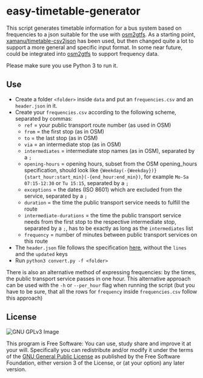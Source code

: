 easy-timetable-generator
========================

This script generates timetable information for a bus system based on frequencies
to a json suitable for the use with [osm2gtfs](https://github.com/grote/osm2gtfs).
As a starting point, [xamanu/timetable-csv2json](https://github.com/xamanu/timetable-csv2json) has been used,
but then changed quite a lot to support a more general and specific input format.
In some near future, could be integrated into [osm2gtfs](https://github.com/grote/osm2gtfs) to support frequency data.

Please make sure you use Python 3 to run it.

Use
------------

* Create a folder `<folder>` inside `data` and put an `frequencies.csv` and an `header.json` in it.
* Create your `frequencies.csv` according to the following scheme, separated by commas:
	* `ref` = your public transport route number (as used in OSM)
	* `from` = the first stop (as in OSM)
	* `to` = the last stop (as in OSM)
	* `via` = an intermediate stop (as in OSM)
	* `intermediates` = intermediate stop names (as in OSM), separated by a `;`
	* `opening-hours` = opening hours, subset from the OSM opening_hours specification, should look like `{Weekday(-{Weekday})} {start_hour:start_min}(-{end_hour:end_min})`, for example `Mo-Sa 07:15-12:30` or `Tu 15:15`, separated by a `;`
	* `exceptions` = the dates (ISO 8601) which are excluded from the service, separated by a `;`
	* `duration` = the time the public transport service needs to fulfill the route
	* `intermediate-durations` = the time the public transport service needs from the first stop to the respective intermediate stop, separated by a `;`, has to be exactly as long as the `intermediates` list
	* `frequency` = number of minutes between public transport services on this route
* The `header.json` file follows the specification [here](https://github.com/grote/osm2gtfs/wiki/Schedule), without the `lines` and the `updated` keys
* Run `python3 convert.py -f <folder>`

There is also an alternative method of expressing frequencies: by the times, the public transport service passes in one hour.
This alternative approach can be used with the `-h` or `--per_hour` flag when running the script (but you have to be sure, that all the rows for `frequency` inside `frequencies.csv` follow this approach)


License
-------

![GNU GPLv3 Image](https://www.gnu.org/graphics/gplv3-127x51.png)

This program is Free Software: You can use, study share and improve it at your
will. Specifically you can redistribute and/or modify it under the terms of the
[GNU General Public License](https://www.gnu.org/licenses/gpl.html) as
published by the Free Software Foundation, either version 3 of the License, or
(at your option) any later version.
